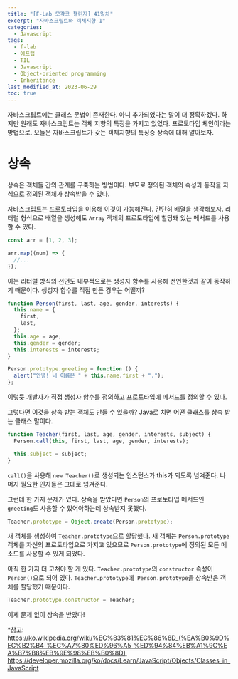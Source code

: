 ```yaml
---
title: "[F-Lab 모각코 챌린지] 41일차"
excerpt: "자바스크립트와 객체지향-1"
categories:
  - Javascript
tags:
  - f-lab
  - 에프랩
  - TIL
  - Javascript
  - Object-oriented programming
  - Inheritance
last_modified_at: 2023-06-29
toc: true
---
```


자바스크립트에는 클래스 문법이 존재한다. 아니 추가되었다는 말이 더 정확하겠다. 하지만 원래도 자바스크립트는 객체 지향의 특징을 가지고 있었다. 프로토타입 체인이라는 방법으로. 오늘은 자바스크립트가 갖는 객체지향의 특징중 상속에 대해 알아보자.

# 상속

상속은 객체들 간의 관계를 구축하는 방법이다. 부모로 정의된 객체의 속성과 동작을 자식으로 정의된 객체가 상속받을 수 있다.

자바스크립트는 프로토타입을 이용해 이것이 가능해진다. 간단히 배열을 생각해보자. 리터럴 형식으로 배열을 생성해도 `Array` 객체의 프로토타입에 할당돼 있는 메서드를 사용할 수 있다.

```javascript
const arr = [1, 2, 3];

arr.map((num) => {
  //...
});
```

이는 리터럴 방식의 선언도 내부적으로는 생성자 함수를 사용해 선언한것과 같이 동작하기 때문이다. 생성자 함수를 직접 만든 경우는 어떨까?

```javascript
function Person(first, last, age, gender, interests) {
  this.name = {
    first,
    last,
  };
  this.age = age;
  this.gender = gender;
  this.interests = interests;
}

Person.prototype.greeting = function () {
  alert("안녕! 내 이름은 " + this.name.first + ".");
};
```

이렇듯 개발자가 직접 생성자 함수를 정의하고 프로토타입에 메서드를 정의할 수 있다.

그렇다면 이것을 상속 받는 객체도 만들 수 있을까? Java로 치면 어떤 클래스를 상속 받는 클래스 말이다.

```javascript
function Teacher(first, last, age, gender, interests, subject) {
  Person.call(this, first, last, age, gender, interests);

  this.subject = subject;
}
```

`call()`을 사용해 `new Teacher()`로 생성되는 인스턴스가 this가 되도록 넘겨준다. 나머지 필요한 인자들은 그대로 넘겨준다.

그런데 한 가지 문제가 있다. 상속을 받았다면 `Person`의 프로토타입 메서드인 `greeting`도 사용할 수 있어야하는데 상속받지 못했다.

```javascript
Teacher.prototype = Object.create(Person.prototype);
```

새 객체를 생성하여 `Teacher.prototype`으로 할당했다. 새 객체는 `Person.prototype` 객체를 자신의 프로토타입으로 가지고 있으므로 `Person.prototype`에 정의된 모든 메소드를 사용할 수 있게 되었다.

아직 한 가지 더 고쳐야 할 게 있다. `Teacher.prototype`의 `constructor` 속성이 `Person()`으로 되어 있다. `Teacher.prototype`에` Person.prototype`을 상속받은 객체를 할당했기 때문이다.

```javascript
Teacher.prototype.constructor = Teacher;
```

이제 문제 없이 상속을 받았다!

\*참고: <https://ko.wikipedia.org/wiki/%EC%83%81%EC%86%8D_(%EA%B0%9D%EC%B2%B4_%EC%A7%80%ED%96%A5_%ED%94%84%EB%A1%9C%EA%B7%B8%EB%9E%98%EB%B0%8D)>,
<https://developer.mozilla.org/ko/docs/Learn/JavaScript/Objects/Classes_in_JavaScript>
